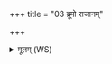 +++
title = "03 ब्रूमो राजानम्"

+++
<details><summary>मूलम् (WS)</summary>

ब्रूमो राजानं वरुणं मित्रं विष्णुमथो भगम् ।  
अंशं विवस्वन्तं ब्रूमस्ते नो मुञ्चन्त्वंहसः ॥ ३ ॥
</details>